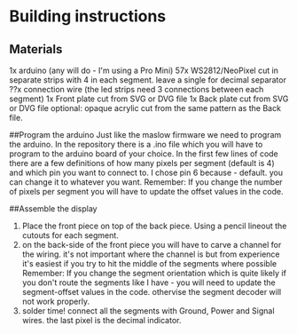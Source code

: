 # Building instructions
## Materials
1x arduino (any will do - I'm using a Pro Mini)
57x WS2812/NeoPixel cut in separate strips with 4 in each segment. leave a single for decimal separator
??x connection wire (the led strips need 3 connections between each segment)
1x Front plate cut from SVG or DVG file
1x Back plate cut from SVG or DVG file
optional: opaque acrylic cut from the same pattern as the Back file.

##Program the arduino
Just like the maslow firmware we need to program the arduino. In the repository there is a .ino file which you will have to program to the arduino board of your choice.
In the first few lines of code there are a few definitions of how many pixels per segment (default is 4) and which pin you want to connect to. I chose pin 6 because - default. you can change it to whatever you want. 
Remember: If you change the number of pixels per segment you will have to update the offset values in the code. 

##Assemble the display
1. Place the front piece on top of the back piece. Using a pencil lineout the cutouts for each segment.
2. on the back-side of the front piece you will have to carve a channel for the wiring. it's not important where the channel is but from experience it's easiest if you try to hit the middle of the segments where possible
Remember: If you change the segment orientation which is quite likely if you don't route the segments like I have - you will need to update the segment-offset values in the code. othervise the segment decoder will not work properly.
3. solder time! connect all the segments with Ground, Power and Signal wires. the last pixel is the decimal indicator.
